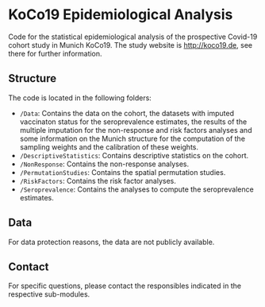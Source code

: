# KoCo19 Epidemiological Analysis

Code for the statistical epidemiological analysis of the prospective Covid-19 cohort study in Munich KoCo19. The study website is http://koco19.de, see there for further information. 

## Structure

The code is located in the following folders:

* `/Data`: Contains the data on the cohort, the datasets with imputed vaccinaton status for the seroprevalence estimates, the results of the multiple imputation for the non-response and risk factors analyses and some information on the Munich structure for the computation of the sampling weights and the calibration of these weights.
* `/DescriptiveStatistics`: Contains descriptive statistics on the cohort.
* `/NonResponse`: Contains the non-response analyses.
* `/PermutationStudies`: Contains the spatial permutation studies.
* `/RiskFactors`: Contains the risk factor analyses.
* `/Seroprevalence`: Contains the analyses to compute the seroprevalence estimates.


## Data

For data protection reasons, the data are not publicly available.

## Contact

For specific questions, please contact the responsibles indicated in the respective sub-modules.
